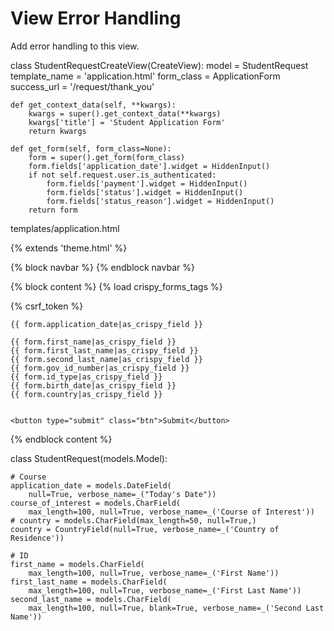 # View Error Handling

Add error handling to this view.

class StudentRequestCreateView(CreateView):
    model = StudentRequest
    template_name = 'application.html'
    form_class = ApplicationForm
    success_url = '/request/thank_you'

    def get_context_data(self, **kwargs):
        kwargs = super().get_context_data(**kwargs)
        kwargs['title'] = 'Student Application Form'
        return kwargs

    def get_form(self, form_class=None):
        form = super().get_form(form_class)
        form.fields['application_date'].widget = HiddenInput()
        if not self.request.user.is_authenticated:
            form.fields['payment'].widget = HiddenInput()
            form.fields['status'].widget = HiddenInput()
            form.fields['status_reason'].widget = HiddenInput()
        return form

templates/application.html

{% extends 'theme.html' %}


{% block navbar %}
{% endblock navbar %}


{% block content %}
{% load crispy_forms_tags %}

<form action="" method="post">{% csrf_token %}

    {{ form.application_date|as_crispy_field }}

    {{ form.first_name|as_crispy_field }}
    {{ form.first_last_name|as_crispy_field }}
    {{ form.second_last_name|as_crispy_field }}
    {{ form.gov_id_number|as_crispy_field }}
    {{ form.id_type|as_crispy_field }}
    {{ form.birth_date|as_crispy_field }}
    {{ form.country|as_crispy_field }}


    <button type="submit" class="btn">Submit</button>
</form>

{% endblock content %}


class StudentRequest(models.Model):

    # Course
    application_date = models.DateField(
        null=True, verbose_name=_("Today's Date"))
    course_of_interest = models.CharField(
        max_length=100, null=True, verbose_name=_('Course of Interest'))
    # country = models.CharField(max_length=50, null=True,)
    country = CountryField(null=True, verbose_name=_('Country of Residence'))

    # ID
    first_name = models.CharField(
        max_length=100, null=True, verbose_name=_('First Name'))
    first_last_name = models.CharField(
        max_length=100, null=True, verbose_name=_('First Last Name'))
    second_last_name = models.CharField(
        max_length=100, null=True, blank=True, verbose_name=_('Second Last Name'))

 